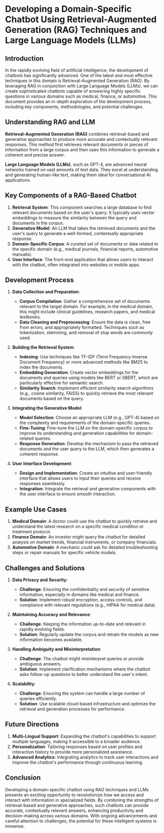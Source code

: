 
# Developing a Domain-Specific Chatbot Using Retrieval-Augmented Generation (RAG) Techniques and Large Language Models (LLMs)

## Introduction
In the rapidly evolving field of artificial intelligence, the development of chatbots has significantly advanced. One of the latest and most effective techniques in this domain is Retrieval-Augmented Generation (RAG). By leveraging RAG in conjunction with Large Language Models (LLMs), we can create sophisticated chatbots capable of answering highly specific questions in various domains such as medical, finance, or automotive. This document provides an in-depth exploration of the development process, including key components, methodologies, and potential challenges.

## Understanding RAG and LLM
**Retrieval-Augmented Generation (RAG)** combines retrieval-based and generative approaches to produce more accurate and contextually relevant responses. This method first retrieves relevant documents or pieces of information from a large corpus and then uses this information to generate a coherent and precise answer.

**Large Language Models (LLMs)**, such as GPT-4, are advanced neural networks trained on vast amounts of text data. They excel at understanding and generating human-like text, making them ideal for conversational AI applications.

## Key Components of a RAG-Based Chatbot
1. **Retrieval System**: This component searches a large database to find relevant documents based on the user's query. It typically uses vector embeddings to measure the similarity between the query and documents in the corpus.
2. **Generative Model**: An LLM that takes the retrieved documents and the user's query to generate a well-formed, contextually appropriate response.
3. **Domain-Specific Corpus**: A curated set of documents or data related to the specific domain (e.g., medical journals, financial reports, automotive manuals).
4. **User Interface**: The front-end application that allows users to interact with the chatbot, often integrated into websites or mobile apps.

## Development Process
1. **Data Collection and Preparation**:
    - **Corpus Compilation**: Gather a comprehensive set of documents relevant to the target domain. For example, in the medical domain, this might include clinical guidelines, research papers, and medical textbooks.
    - **Data Cleaning and Preprocessing**: Ensure the data is clean, free from errors, and appropriately formatted. Techniques such as tokenization, stemming, and removal of stop words are commonly used.

2. **Building the Retrieval System**:
    - **Indexing**: Use techniques like TF-IDF (Term Frequency-Inverse Document Frequency) or more advanced methods like BM25 to index the documents.
    - **Embedding Generation**: Create vector embeddings for the documents and queries using models like BERT or SBERT, which are particularly effective for semantic search.
    - **Similarity Search**: Implement efficient similarity search algorithms (e.g., cosine similarity, FAISS) to quickly retrieve the most relevant documents based on the query.

3. **Integrating the Generative Model**:
    - **Model Selection**: Choose an appropriate LLM (e.g., GPT-4) based on the complexity and requirements of the domain-specific queries.
    - **Fine-Tuning**: Fine-tune the LLM on the domain-specific corpus to improve its understanding and generation capabilities for domain-related queries.
    - **Response Generation**: Develop the mechanism to pass the retrieved documents and the user query to the LLM, which then generates a coherent response.

4. **User Interface Development**:
    - **Design and Implementation**: Create an intuitive and user-friendly interface that allows users to input their queries and receive responses seamlessly.
    - **Integration**: Integrate the retrieval and generative components with the user interface to ensure smooth interaction.

## Example Use Cases
1. **Medical Domain**: A doctor could use the chatbot to quickly retrieve and understand the latest research on a specific medical condition or treatment protocol.
2. **Finance Domain**: An investor might query the chatbot for detailed analysis on market trends, financial instruments, or company financials.
3. **Automotive Domain**: A mechanic could ask for detailed troubleshooting steps or repair manuals for specific vehicle models.

## Challenges and Solutions
1. **Data Privacy and Security**:
    - **Challenge**: Ensuring the confidentiality and security of sensitive information, especially in domains like medical and finance.
    - **Solution**: Implement robust encryption, access controls, and compliance with relevant regulations (e.g., HIPAA for medical data).

2. **Maintaining Accuracy and Relevance**:
    - **Challenge**: Keeping the information up-to-date and relevant in rapidly evolving fields.
    - **Solution**: Regularly update the corpus and retrain the models as new information becomes available.

3. **Handling Ambiguity and Misinterpretation**:
    - **Challenge**: The chatbot might misinterpret queries or provide ambiguous answers.
    - **Solution**: Implement clarification mechanisms where the chatbot asks follow-up questions to better understand the user's intent.

4. **Scalability**:
    - **Challenge**: Ensuring the system can handle a large number of queries efficiently.
    - **Solution**: Use scalable cloud-based infrastructure and optimize the retrieval and generation processes for performance.

## Future Directions
1. **Multi-Lingual Support**: Expanding the chatbot's capabilities to support multiple languages, making it accessible to a broader audience.
2. **Personalization**: Tailoring responses based on user profiles and interaction history to provide more personalized assistance.
3. **Advanced Analytics**: Integrating analytics to track user interactions and improve the chatbot's performance through continuous learning.

## Conclusion
Developing a domain-specific chatbot using RAG techniques and LLMs presents an exciting opportunity to revolutionize how we access and interact with information in specialized fields. By combining the strengths of retrieval-based and generative approaches, such chatbots can provide accurate, contextually relevant answers, enhancing productivity and decision-making across various domains. With ongoing advancements and careful attention to challenges, the potential for these intelligent systems is immense.
